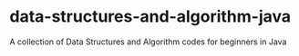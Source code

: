 # data-structures-and-algorithm-java
A collection of Data Structures and Algorithm codes for beginners in Java
